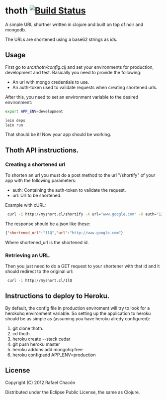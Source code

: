 # thoth [![Build Status](https://secure.travis-ci.org/van-clj/thoth.png)](https://secure.travis-ci.org/van-clj/thoth.png)

A simple URL shortner written in clojure and built on top of noir and mongodb.

The URLs are shortened using a base62 strings as ids.

## Usage

First go to *src/thoth/config.clj* and set your environments  for production,
development and test. Basically you need to provide the following:

* An url with mongo credentials to use.
* An auth-token used to validate requests when creating shortened urls.

After this, you need to set an environment variable to the desired environment:

```bash
export APP_ENV=development
```

```bash
lein deps
lein run
```

That should be it! Now your app should be working.

## Thoth API instructions.

### Creating a shortened url

To shorten an url you must do a post method to the url "/shortify" of your app with the following
parameters:

- auth: Containing the auth-token to validate the request.
- url: Url to be shortened.

Example with cURL:

```bash
 curl -i http://myshort.cl/shortify -X url="www.google.com" -X auth="12345678"
```

The response should be a json like these:

```json
{"shortened_url":"1lQ","url":"http://www.google.com"}
```

Where shortened_url is the shortened id.

### Retrieving an URL. 

Then you just need to do a GET  request to your shortener with that id and it
should redirect to the original url:

```bash
 curl -i http://myshort.cl/1lQ
```

## Instructions to deploy to Heroku.

By default, the config file in production enviroment will try to look for a
herokuhq environment variable. So setting up the application to heroku should
be as simple as (assuming you have heroku alredy configured):

1. git clone thoth.
2. cd thoth.
3. heroku create --stack cedar
4. git push heroku master
5. heroku addons:add mongohq:free
6. heroku config:add APP_ENV=production



## License

Copyright (C) 2012 Rafael Chacón

Distributed under the Eclipse Public License, the same as Clojure.

